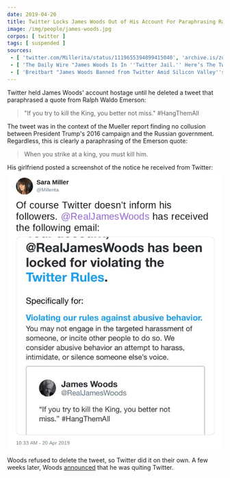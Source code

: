 ```yaml
---
date: 2019-04-20
title: Twitter Locks James Woods Out of His Account For Paraphrasing Ralph Waldo Emerson
image: /img/people/james-woods.jpg
corpos: [ twitter ]
tags: [ suspended ]
sources:
 - [ 'twitter.com/Millerita/status/1119655394899415040', 'archive.is/zqHPH' ]
 - [ 'The Daily Wire "James Woods Is In ''Twitter Jail.'' Here’s The Tweet That Got Him Suspended." by Amanda Prestigiacomo (30 Apr 2019)', 'www.dailywire.com/news/james-woods-twitter-jail-heres-tweet-got-him-amanda-prestigiacomo' ]
 - [ 'Breitbart "James Woods Banned from Twitter Amid Silicon Valley''s Conservative Blacklisting Campaign" by Justin Caruso (3 May 2019)', 'www.breitbart.com/entertainment/2019/05/03/james-woods-banned-from-twitter-amid-silicon-valleys-conservative-blacklisting-campaign/' ]
---
```


Twitter held James Woods' account hostage until he deleted a tweet that
paraphrased a quote from Ralph Waldo Emerson:
> "If you try to kill the King, you better not miss." #HangThemAll

The tweet was in the context of the Mueller report finding no collusion between
President Trump's 2016 campaign and the Russian government. Regardless, this is
clearly a paraphrasing of the Emerson quote:
> When you strike at a king, you must kill him.

His girlfriend posted a screenshot of the notice he received from Twitter:
![](Millerita@1119655394899415040.png)

Woods refused to delete the tweet, so Twitter did it on their own. A few weeks
later, Woods [announced](/e/james-woods-quits-twitter/) that he was
quiting Twitter.
